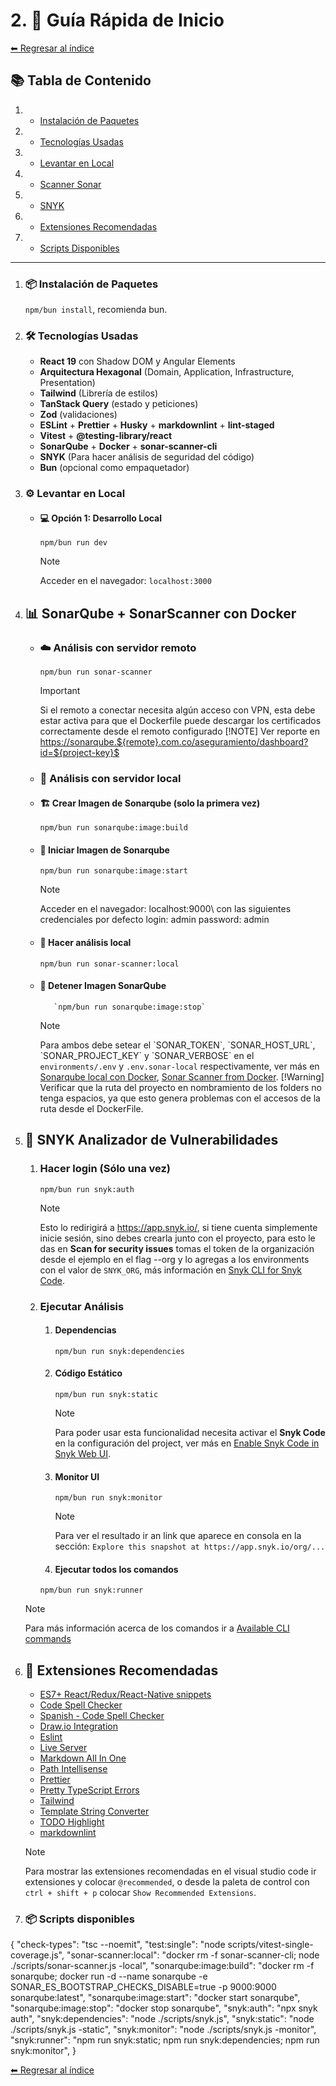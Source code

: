 # 2. 🚀 Guía Rápida de Inicio

[⬅ Regresar al índice](../real-estate-app.md)

## 📚 Tabla de Contenido

1. - [Instalación de Paquetes](#-instalación-de-paquetes)
2. - [Tecnologías Usadas](#️-tecnologías-usadas)
3. - [Levantar en Local](#️-levantar-en-local)
4. - [Scanner Sonar](#-sonarqube--sonarscanner-con-docker)
5. - [SNYK](#-snyk-analizador-de-vulnerabilidades)
6. - [Extensiones Recomendadas](#-extensiones-recomendadas)
7. - [Scripts Disponibles](#-scripts-disponibles)

___

1. ### 📦 Instalación de Paquetes

    `npm/bun install`, recomienda bun.

2. ### 🛠️ Tecnologías Usadas

    - **React 19** con Shadow DOM y Angular Elements
    - **Arquitectura Hexagonal** (Domain, Application, Infrastructure, Presentation)
    - **Tailwind** (Librería de estilos)
    - **TanStack Query** (estado y peticiones)
    - **Zod** (validaciones)
    - **ESLint** + **Prettier** + **Husky** + **markdownlint** + **lint-staged**
    - **Vitest** + **@testing-library/react**
    - **SonarQube** + **Docker** + **sonar-scanner-cli**
    - **SNYK** (Para hacer análisis de seguridad del código)
    - **Bun** (opcional como empaquetador)

3. ### ⚙️ Levantar en Local

   - #### 💻 Opción 1: Desarrollo Local

      `npm/bun run dev`

      > [!Note]
      > Acceder en el navegador: `localhost:3000`

4. ## 📊 SonarQube + SonarScanner con Docker

   - ### ☁️ Análisis con servidor remoto

      `npm/bun run sonar-scanner`

      > [!IMPORTANT]
      > Si el remoto a conectar necesita algún acceso con VPN, esta debe estar activa para que el Dockerfile puede descargar los certificados correctamente desde el remoto configurado
      > [!NOTE]
      > Ver reporte en <https://sonarqube.${remote}.com.co/aseguramiento/dashboard?id=${project-key}$>
   >
   - ### 🐳 Análisis con servidor local

   - #### 🏗️ Crear Imagen de Sonarqube (solo la primera vez)

        `npm/bun run sonarqube:image:build`

   - #### 🚀 Iniciar Imagen de Sonarqube

        `npm/bun run sonarqube:image:start`

        > [!Note]
        > Acceder en el navegador: localhost:9000\ con las siguientes credenciales por defecto
        > login: admin
        > password: admin

   - #### 🧪 Hacer análisis local

        `npm/bun run sonar-scanner:local`

   - #### 🛑 Detener Imagen SonarQube

            `npm/bun run sonarqube:image:stop`

        > [!Note]
        > Para ambos debe setear el \`SONAR_TOKEN\`, \`SONAR_HOST_URL\`, \`SONAR_PROJECT_KEY\` y \`SONAR_VERBOSE\` en el `environments/.env` y `.env.sonar-local` respectivamente, ver más en [Sonarqube local con Docker](https://docs.sonarsource.com/sonarqube-server/10.5/try-out-sonarqube/), [Sonar Scanner from Docker](https://docs.sonarsource.com/sonarqube-server/10.7/analyzing-source-code/scanners/sonarscanner/#sonarscanner-from-docker-image).
        > [!Warning]
        > Verificar que la ruta del proyecto en nombramiento de los folders no tenga espacios, ya que esto genera problemas con el accesos de la ruta desde el DockerFile.

5. ## 🔐 SNYK Analizador de Vulnerabilidades

   1. ### Hacer login (Sólo una vez)

       `npm/bun run snyk:auth`

       > [!NOTE]
       > Esto lo redirigirá a <https://app.snyk.io/>, si tiene cuenta simplemente inicie sesión, sino debes crearla junto con el proyecto, para esto le das en **Scan for security issues** tomas el token de la organización desde el ejemplo en el flag --org y lo agregas a los environments con el valor de `SNYK_ORG`, más información en [Snyk CLI for Snyk Code](https://docs.snyk.io/snyk-cli/scan-and-maintain-projects-using-the-cli/snyk-cli-for-snyk-code).

   2. ### Ejecutar Análisis

      1. #### Dependencias

          `npm/bun run snyk:dependencies`

      2. #### Código Estático

          `npm/bun run snyk:static`

          > [!NOTE]
          > Para poder usar esta funcionalidad necesita activar el **Snyk Code** en la configuración del project, ver más en [Enable Snyk Code in Snyk Web UI](https://docs.snyk.io/scan-with-snyk/snyk-code/configure-snyk-code#enable-snyk-code-in-snyk-web-ui).

      3. #### Monitor UI

          `npm/bun run snyk:monitor`

          > [!NOTE]
          > Para ver el resultado ir an link que aparece en consola en la sección: `Explore this snapshot at https://app.snyk.io/org/...`

      4. #### Ejecutar todos los comandos

       `npm/bun run snyk:runner`

    > [!NOTE]
    > Para más información acerca de los comandos ir a [Available CLI commands](https://docs.snyk.io/snyk-cli/cli-commands-and-options-summary#available-cli-commands)

6. ## 🧩 Extensiones Recomendadas

    - [ES7+ React/Redux/React-Native snippets](dsznajder.es7-react-js-snippets)
    - [Code Spell Checker](https://marketplace.visualstudio.com/items/?itemName=streetsidesoftware.code-spell-checker)
    - [Spanish - Code Spell Checker](https://marketplace.visualstudio.com/items/?itemName=streetsidesoftware.code-spell-checker-spanish)
    - [Draw.io Integration](https://marketplace.visualstudio.com/items/?itemName=hediet.vscode-drawio)
    - [Eslint](https://marketplace.visualstudio.com/items/?itemName=dbaeumer.vscode-eslint)
    - [Live Server](https://marketplace.visualstudio.com/items/?itemName=ritwickdey.LiveServer)
    - [Markdown All In One](https://marketplace.visualstudio.com/items/?itemName=yzhang.markdown-all-in-one)
    - [Path Intellisense](https://marketplace.visualstudio.com/items/?itemName=christian-kohler.path-intellisense)
    - [Prettier](https://marketplace.visualstudio.com/items/?itemName=esbenp.prettier-vscode)
    - [Pretty TypeScript Errors](https://marketplace.visualstudio.com/items/?itemName=yoavbls.pretty-ts-errors)
    - [Tailwind](https://marketplace.visualstudio.com/items/?itemName=bradlc.vscode-tailwindcss)
    - [Template String Converter](https://marketplace.visualstudio.com/items/?itemName=meganrogge.template-string-converter)
    - [TODO Highlight](https://marketplace.visualstudio.com/items/?itemName=wayou.vscode-todo-highlight)
    - [markdownlint](https://marketplace.visualstudio.com/items?itemName=DavidAnson.vscode-markdownlint)

    > [!NOTE]
    > Para mostrar las extensiones recomendadas en el visual studio code ir extensiones y colocar `@recommended`, o desde la paleta de control con `ctrl + shift + p` colocar `Show Recommended Extensions`.

7. ### 📦 Scripts disponibles

{
  "check-types": "tsc --noemit",
  "test:single": "node scripts/vitest-single-coverage.js",
  "sonar-scanner:local": "docker rm -f sonar-scanner-cli; node ./scripts/sonar-scanner.js -local",
  "sonarqube:image:build": "docker rm -f sonarqube; docker run -d --name sonarqube -e SONAR_ES_BOOTSTRAP_CHECKS_DISABLE=true -p 9000:9000 sonarqube:latest",
  "sonarqube:image:start": "docker start sonarqube",
  "sonarqube:image:stop": "docker stop sonarqube",
  "snyk:auth": "npx snyk auth",
  "snyk:dependencies": "node ./scripts/snyk.js",
  "snyk:static": "node ./scripts/snyk.js -static",
  "snyk:monitor": "node ./scripts/snyk.js -monitor",
  "snyk:runner": "npm run snyk:static; npm run snyk:dependencies; npm run snyk:monitor",
}

[⬅ Regresar al índice](../real-estate-app.md)
